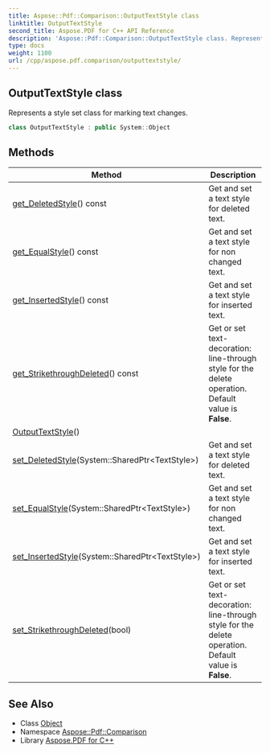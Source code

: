 ```yaml
---
title: Aspose::Pdf::Comparison::OutputTextStyle class
linktitle: OutputTextStyle
second_title: Aspose.PDF for C++ API Reference
description: 'Aspose::Pdf::Comparison::OutputTextStyle class. Represents a style set class for marking text changes in C++.'
type: docs
weight: 1100
url: /cpp/aspose.pdf.comparison/outputtextstyle/
---
```

## OutputTextStyle class


Represents a style set class for marking text changes.

```cpp
class OutputTextStyle : public System::Object
```

## Methods

| Method | Description |
| --- | --- |
| [get_DeletedStyle](./get_deletedstyle/)() const | Get and set a text style for deleted text. |
| [get_EqualStyle](./get_equalstyle/)() const | Get and set a text style for non changed text. |
| [get_InsertedStyle](./get_insertedstyle/)() const | Get and set a text style for inserted text. |
| [get_StrikethroughDeleted](./get_strikethroughdeleted/)() const | Get or set text-decoration: line-through style for the delete operation. Default value is **False**. |
| [OutputTextStyle](./outputtextstyle/)() |  |
| [set_DeletedStyle](./set_deletedstyle/)(System::SharedPtr\<TextStyle\>) | Get and set a text style for deleted text. |
| [set_EqualStyle](./set_equalstyle/)(System::SharedPtr\<TextStyle\>) | Get and set a text style for non changed text. |
| [set_InsertedStyle](./set_insertedstyle/)(System::SharedPtr\<TextStyle\>) | Get and set a text style for inserted text. |
| [set_StrikethroughDeleted](./set_strikethroughdeleted/)(bool) | Get or set text-decoration: line-through style for the delete operation. Default value is **False**. |
## See Also

* Class [Object](../../system/object/)
* Namespace [Aspose::Pdf::Comparison](../)
* Library [Aspose.PDF for C++](../../)
